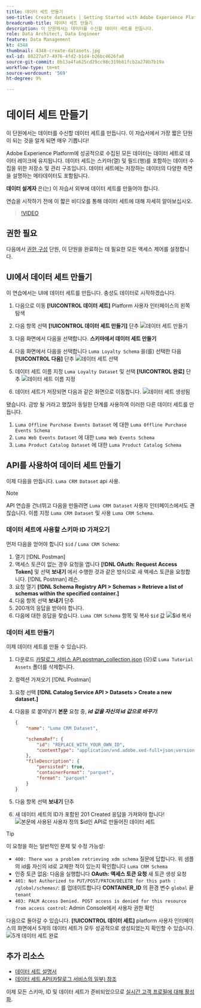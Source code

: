 ```yaml
---
title: 데이터 세트 만들기
seo-title: Create datasets | Getting Started with Adobe Experience Platform for Data Architects and Data Engineers
breadcrumb-title: 데이터 세트 만들기
description: 이 단원에서는 데이터를 수신할 데이터 세트를 만듭니다.
role: Data Architect, Data Engineer
feature: Data Management
kt: 4348
thumbnail: 4348-create-datasets.jpg
exl-id: 80227af7-4976-4fd2-b1d4-b26bc4626fa0
source-git-commit: 0b13a4fa625cd29cc98c319b81fcb2a278b7b19a
workflow-type: tm+mt
source-wordcount: '569'
ht-degree: 9%

---
```


# 데이터 세트 만들기

<!--15min-->

이 단원에서는 데이터를 수신할 데이터 세트를 만듭니다. 이 자습서에서 가장 짧은 단원이 되는 것을 알게 되면 매우 기쁩니다!

Adobe Experience Platform에 성공적으로 수집된 모든 데이터는 데이터 세트로 데이터 레이크에 유지됩니다. 데이터 세트는 스키마(열) 및 필드(행)를 포함하는 데이터 수집을 위한 저장소 및 관리 구조입니다. 데이터 세트에는 저장하는 데이터의 다양한 측면을 설명하는 메타데이터도 포함됩니다.

**데이터 설계자** 은(는) 이 자습서 외부에 데이터 세트를 만들어야 합니다.

연습을 시작하기 전에 이 짧은 비디오를 통해 데이터 세트에 대해 자세히 알아보십시오.
>[!VIDEO](https://video.tv.adobe.com/v/27269?quality=12&learn=on)

## 권한 필요

다음에서 [권한 구성](configure-permissions.md) 단원, 이 단원을 완료하는 데 필요한 모든 액세스 제어를 설정합니다.

<!--
* Permission items **[!UICONTROL Data Management]** > **[!UICONTROL View Datasets]** and **[!UICONTROL Manage Datasets]**
* Permission item **[!UICONTROL Sandboxes]** > `Luma Tutorial`
* User-role access to the `Luma Tutorial Platform` product profile
* Developer-role access to the `Luma Tutorial Platform` product profile (for API)
-->

## UI에서 데이터 세트 만들기

이 연습에서는 UI에 데이터 세트를 만듭니다. 충성도 데이터로 시작하겠습니다.

1. 다음으로 이동 **[!UICONTROL 데이터 세트]** Platform 사용자 인터페이스의 왼쪽 탐색
1. 다음 항목 선택 **[!UICONTROL 데이터 세트 만들기]** 단추
   ![데이터 세트 만들기](assets/datasets-createDataset.png)

1. 다음 화면에서 다음을 선택합니다. **스키마에서 데이터 세트 만들기**
1. 다음 화면에서 다음을 선택합니다 `Luma Loyalty Schema` 을(를) 선택한 다음 **[!UICONTROL 다음]** 단추
   ![데이터 세트 선택](assets/datasets-selectSchema.png)

1. 데이터 세트 이름 지정 `Luma Loyalty Dataset` 및 선택 **[!UICONTROL 완료]** 단추
   ![데이터 세트 이름 지정](assets/datasets-nameDataset.png)
1. 데이터 세트가 저장되면 다음과 같은 화면으로 이동합니다.
   ![데이터 세트 생성됨](assets/datasets-created.png)

됐습니다. 금방 될 거라고 했잖아 동일한 단계를 사용하여 이러한 다른 데이터 세트를 만듭니다.

1. `Luma Offline Purchase Events Dataset` 에 대한 `Luma Offline Purchase Events Schema`
1. `Luma Web Events Dataset` 에 대한 `Luma Web Events Schema`
1. `Luma Product Catalog Dataset` 에 대한 `Luma Product Catalog Schema`


## API를 사용하여 데이터 세트 만들기

이제 다음을 만듭니다. `Luma CRM Dataset` api 사용.

>[!NOTE]
>
>API 연습을 건너뛰고 다음을 만들려면 `Luma CRM Dataset` 사용자 인터페이스에서도 괜찮습니다. 이름 지정 `Luma CRM Dataset` 및 사용 `Luma CRM Schema`.

### 데이터 세트에 사용할 스키마 ID 가져오기

먼저 다음을 얻어야 합니다 `$id` / `Luma CRM Schema`:

1. 열기 [!DNL Postman]
1. 액세스 토큰이 없는 경우 요청을 엽니다 **[!DNL OAuth: Request Access Token]** 및 선택 **보내기** 에서 수행한 것과 같은 방식으로 새 액세스 토큰을 요청합니다. [!DNL Postman] 레슨.
1. 요청 열기 **[!DNL Schema Registry API > Schemas > Retrieve a list of schemas within the specified container.]**
1. 다음 항목 선택 **보내기** 단추
1. 200개의 응답을 받아야 합니다.
1. 다음에 대한 응답을 찾습니다. `Luma CRM Schema` 항목 및 복사 `$id` 값
   ![$id 복사](assets/dataset-crm-getSchemaId.png)

### 데이터 세트 만들기

이제 데이터 세트를 만들 수 있습니다.

1. 다운로드 [카탈로그 서비스 API.postman_collection.json](https://raw.githubusercontent.com/adobe/experience-platform-postman-samples/master/apis/experience-platform/Catalog%20Service%20API.postman_collection.json) (으)로 `Luma Tutorial Assets` 폴더를 삭제합니다.
1. 컬렉션 가져오기 [!DNL Postman]
1. 요청 선택 **[!DNL Catalog Service API > Datasets > Create a new dataset.]**
1. 다음을 로 붙여넣기 **본문** 요청 중, ***id 값을 자신의 id 값으로 바꾸기***:

   ```json
   {
       "name": "Luma CRM Dataset",
   
       "schemaRef": {
           "id": "REPLACE_WITH_YOUR_OWN_ID",
           "contentType": "application/vnd.adobe.xed-full+json;version=1"
       },
       "fileDescription": {
           "persisted": true,
           "containerFormat": "parquet",
           "format": "parquet"
       }
   }
   ```

1. 다음 항목 선택 **보내기** 단추
1. 새 데이터 세트의 ID가 포함된 201 Created 응답을 가져와야 합니다!
   ![본문에 사용된 사용자 정의 $id인 API로 만들어진 데이터 세트](assets/datasets-crm-created.png)

>[!TIP]
>
> 이 요청을 하는 일반적인 문제 및 수정 가능성:
>
> * `400: There was a problem retrieving xdm schema` 질문에 답합니다. 위 샘플의 id를 자신의 id로 교체한 적이 있는지 확인합니다 `Luma CRM Schema`
> * 인증 토큰 없음: 다음을 실행합니다 **OAuth: 액세스 토큰 요청** 새 토큰 생성 요청
> * `401: Not Authorized to PUT/POST/PATCH/DELETE for this path : /global/schemas/`: 를 업데이트합니다 **CONTAINER_ID** 의 환경 변수 `global` 끝 `tenant`
> * `403: PALM Access Denied. POST access is denied for this resource from access control`: Admin Console에서 사용자 권한 확인


다음으로 돌아갈 수 있습니다. **[!UICONTROL 데이터 세트]** platform 사용자 인터페이스의 화면에서 5개의 데이터 세트가 모두 성공적으로 생성되었는지 확인할 수 있습니다.
![5개 데이터 세트 완료](assets/datasets-allComplete.png)


## 추가 리소스

* [데이터 세트 설명서](https://experienceleague.adobe.com/docs/experience-platform/catalog/datasets/overview.html?lang=ko)
* [데이터 세트 API(카탈로그 서비스의 일부) 참조](https://www.adobe.io/experience-platform-apis/references/catalog/#tag/Datasets)

이제 모든 스키마, ID 및 데이터 세트가 준비되었으므로 [실시간 고객 프로필에 대해 활성화](enable-profiles.md).
